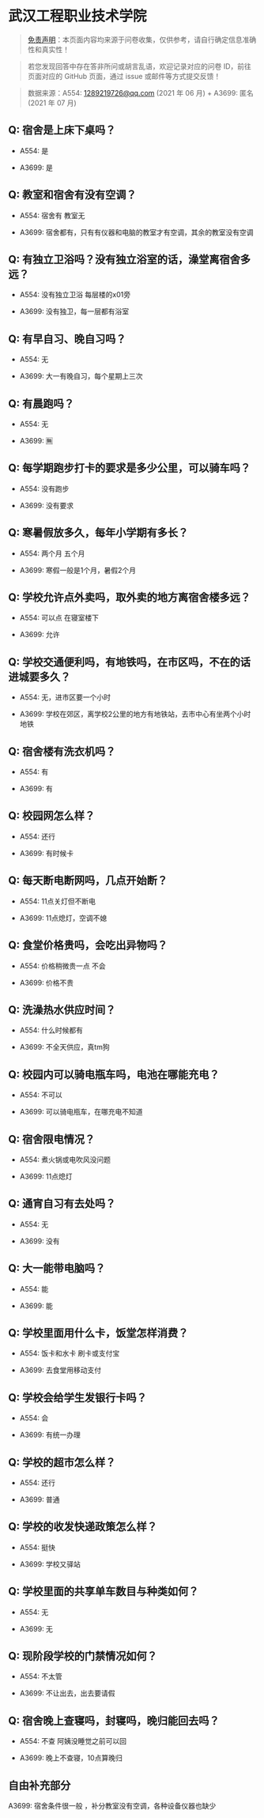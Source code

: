 # 武汉工程职业技术学院

> [免责声明](https://colleges.chat/#_3)：本页面内容均来源于问卷收集，仅供参考，请自行确定信息准确性和真实性！

> 若您发现回答中存在答非所问或胡言乱语，欢迎记录对应的问卷 ID，前往页面对应的 GitHub 页面，通过 issue 或邮件等方式提交反馈！

> 数据来源：A554: 1289219726@qq.com (2021 年 06 月) + A3699: 匿名 (2021 年 07 月)

## Q: 宿舍是上床下桌吗？

- A554: 是

- A3699: 是

## Q: 教室和宿舍有没有空调？

- A554: 宿舍有 教室无

- A3699: 宿舍都有，只有有仪器和电脑的教室才有空调，其余的教室没有空调

## Q: 有独立卫浴吗？没有独立浴室的话，澡堂离宿舍多远？

- A554: 没有独立卫浴 每层楼的x01旁

- A3699: 没有独卫，每一层都有浴室

## Q: 有早自习、晚自习吗？

- A554: 无

- A3699: 大一有晚自习，每个星期上三次

## Q: 有晨跑吗？

- A554: 无

- A3699: 🈚️

## Q: 每学期跑步打卡的要求是多少公里，可以骑车吗？

- A554: 没有跑步

- A3699: 没有要求

## Q: 寒暑假放多久，每年小学期有多长？

- A554: 两个月 五个月

- A3699: 寒假一般是1个月，暑假2个月

## Q: 学校允许点外卖吗，取外卖的地方离宿舍楼多远？

- A554: 可以点 在寝室楼下

- A3699: 允许

## Q: 学校交通便利吗，有地铁吗，在市区吗，不在的话进城要多久？

- A554: 无，进市区要一个小时

- A3699: 学校在郊区，离学校2公里的地方有地铁站，去市中心有坐两个小时地铁

## Q: 宿舍楼有洗衣机吗？

- A554: 有

- A3699: 有

## Q: 校园网怎么样？

- A554: 还行

- A3699: 有时候卡

## Q: 每天断电断网吗，几点开始断？

- A554: 11点关灯但不断电

- A3699: 11点熄灯，空调不媳

## Q: 食堂价格贵吗，会吃出异物吗？

- A554: 价格稍微贵一点 不会

- A3699: 价格不贵

## Q: 洗澡热水供应时间？

- A554: 什么时候都有

- A3699: 不全天供应，真tm狗

## Q: 校园内可以骑电瓶车吗，电池在哪能充电？

- A554: 不可以

- A3699: 可以骑电瓶车，在哪充电不知道

## Q: 宿舍限电情况？

- A554: 煮火锅或电吹风没问题

- A3699: 11点熄灯

## Q: 通宵自习有去处吗？

- A554: 无

- A3699: 没有

## Q: 大一能带电脑吗？

- A554: 能

- A3699: 能

## Q: 学校里面用什么卡，饭堂怎样消费？

- A554: 饭卡和水卡 刷卡或支付宝

- A3699: 去食堂用移动支付

## Q: 学校会给学生发银行卡吗？

- A554: 会

- A3699: 有统一办理

## Q: 学校的超市怎么样？

- A554: 还行

- A3699: 普通

## Q: 学校的收发快递政策怎么样？

- A554: 挺快

- A3699: 学校又驿站

## Q: 学校里面的共享单车数目与种类如何？

- A554: 无

- A3699: 无

## Q: 现阶段学校的门禁情况如何？

- A554: 不太管

- A3699: 不让出去，出去要请假

## Q: 宿舍晚上查寝吗，封寝吗，晚归能回去吗？

- A554: 不查 阿姨没睡觉之前可以回

- A3699: 晚上不查寝，10点算晚归

## 自由补充部分

A3699: 宿舍条件很一般 ，补分教室没有空调，各种设备仪器也缺少